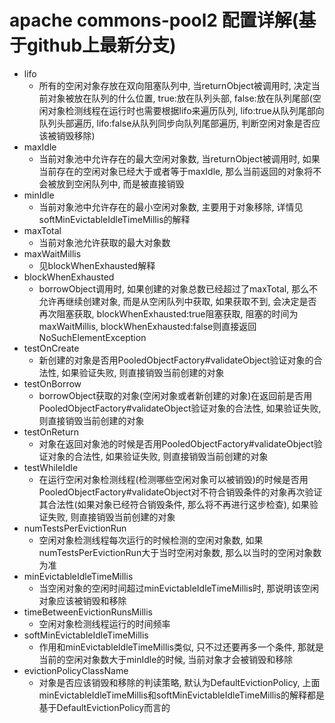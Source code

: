 # apache commons-pool2 配置详解(基于github上最新分支)
* lifo
	* 所有的空闲对象存放在双向阻塞队列中, 当returnObject被调用时, 决定当前对象被放在队列的什么位置, true:放在队列头部, false:放在队列尾部(空闲对象检测线程在运行时也需要根据lifo来遍历队列, lifo:true从队列尾部向队列头部遍历, lifo:false从队列同步向队列尾部遍历, 判断空闲对象是否应该被销毁移除) 	
* maxIdle
	* 当前对象池中允许存在的最大空闲对象数, 当returnObject被调用时, 如果当前存在的空闲对象已经大于或者等于maxIdle, 那么当前返回的对象将不会被放到空闲队列中, 而是被直接销毁
* minIdle
	* 当前对象池中允许存在的最小空闲对象数, 主要用于对象移除, 详情见softMinEvictableIdleTimeMillis的解释
* maxTotal
	* 当前对象池允许获取的最大对象数 
* maxWaitMillis
	* 见blockWhenExhausted解释
* blockWhenExhausted
	* borrowObject调用时, 如果创建的对象总数已经超过了maxTotal, 那么不允许再继续创建对象, 而是从空闲队列中获取, 如果获取不到, 会决定是否再次阻塞获取, blockWhenExhausted:true阻塞获取, 阻塞的时间为maxWaitMillis, blockWhenExhausted:false则直接返回NoSuchElementException
* testOnCreate
	* 新创建的对象是否用PooledObjectFactory#validateObject验证对象的合法性, 如果验证失败, 则直接销毁当前创建的对象 
* testOnBorrow
	* borrowObject获取的对象(空闲对象或者新创建的对象)在返回前是否用PooledObjectFactory#validateObject验证对象的合法性, 如果验证失败, 则直接销毁当前创建的对象 
* testOnReturn
	* 对象在返回对象池的时候是否用PooledObjectFactory#validateObject验证对象的合法性, 如果验证失败, 则直接销毁当前创建的对象
* testWhileIdle
	* 在运行空闲对象检测线程(检测哪些空闲对象可以被销毁)的时候是否用PooledObjectFactory#validateObject对不符合销毁条件的对象再次验证其合法性(如果对象已经符合销毁条件, 那么将不再进行这步检查), 如果验证失败, 则直接销毁当前创建的对象
* numTestsPerEvictionRun
	* 空闲对象检测线程每次运行的时候检测的空闲对象数, 如果numTestsPerEvictionRun大于当时空闲对象数, 那么以当时的空闲对象数为准
* minEvictableIdleTimeMillis
	*  当空闲对象的空闲时间超过minEvictableIdleTimeMillis时, 那说明该空闲对象应该被销毁和移除
* timeBetweenEvictionRunsMillis
	*  空闲对象检测线程运行的时间频率
* softMinEvictableIdleTimeMillis
	* 作用和minEvictableIdleTimeMillis类似, 只不过还要再多一个条件, 那就是当前的空闲对象数大于minIdle的时候, 当前对象才会被销毁和移除
* evictionPolicyClassName
	* 对象是否应该销毁和移除的判读策略, 默认为DefaultEvictionPolicy, 上面 minEvictableIdleTimeMillis和softMinEvictableIdleTimeMillis的解释都是基于DefaultEvictionPolicy而言的